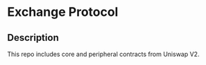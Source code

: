 # Exchange Protocol

## Description

This repo includes core and peripheral contracts from Uniswap V2.